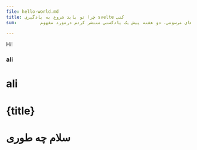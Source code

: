 ```yaml
---
file: hello-world.md
title: چرا تو باید شروع به یادگیری svelte کنی
sum:         خب سلام، امیدوارم که حالتون خوب باشه و همچین چیز های مرسومی، دو هفته پیش یک پادکستی منتشر کردم درمورد مفهوم MVP ، ایده این بود

---
```


Hi!

### ali

# ali

# {title}



# سلام چه طوری